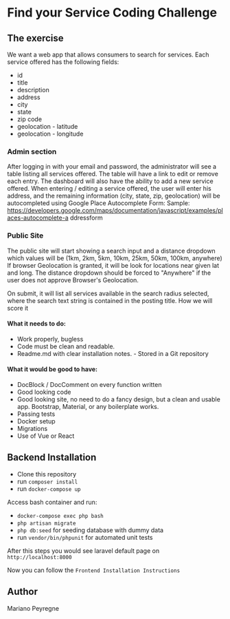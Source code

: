 # Find your Service Coding Challenge

## The exercise 
We want a web app that allows consumers to search for services. Each service offered has the following fields:
- id
- title
- description
- address
- city
- state
- zip code
- geolocation - latitude
- geolocation - longitude

### Admin section
After logging in with your email and password, the administrator will see a table listing all services offered. The table will have a link to edit or remove each entry.
The dashboard will also have the ability to add a new service offered.
When entering / editing a service offered, the user will enter his address, and the remaining information (city, state, zip, geolocation) will be autocompleted using Google Place Autocomplete Form:
Sample:
https://developers.google.com/maps/documentation/javascript/examples/places-autocomplete-a ddressform

### Public Site

The public site will start showing a search input and a distance dropdown which values will be (1km, 2km, 5km, 10km, 25km, 50km, 100km, anywhere)
If browser Geolocation is granted, it will be look for locations near given lat and long. The distance dropdown should be forced to "Anywhere" if the user does not approve Browser's Geolocation.

On submit, it will list all services available in the search radius selected, where the search text string is contained in the posting title.
How we will score it

#### What it needs to do:
- Work properly, bugless
- Code must be clean and readable.
- Readme.md with clear installation notes. - Stored in a Git repository
#### What it would be good to have:
- DocBlock / DocComment on every function written
- Good looking code
- Good looking site, no need to do a fancy design, but a clean and usable app. Bootstrap, Material, or any boilerplate works.
- Passing tests
- Docker setup
- Migrations
- Use of Vue or React

## Backend Installation
- Clone this repository
- run `composer install`
- run `docker-compose up`

Access bash container and run:

- `docker-compose exec php bash`
- `php artisan migrate`
- `php db:seed` for seeding database with dummy data
-  run `vendor/bin/phpunit` for automated unit tests

After this steps you would see laravel default page on `http://localhost:8000`

Now you can follow the `Frontend Installation Instructions`

## Author
Mariano Peyregne